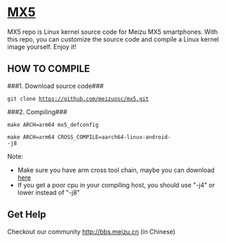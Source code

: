 [MX5](http://www.meizu.com)
=================

MX5 repo is Linux kernel source code for Meizu MX5 smartphones. With this repo, you can customize the source code and compile a Linux kernel image yourself. Enjoy it!

HOW TO COMPILE
-----------

###1. Download source code###

  <code>git clone https://github.com/meizuosc/mx5.git</code>

###2. Compiling###

  <code>make ARCH=arm64 mx5_defconfig</code>
  
  <code>make ARCH=arm64 CROSS_COMPILE=aarch64-linux-android- -j8</code>

  Note:
  + Make sure you have arm cross tool chain, maybe you can download [here](http://www.linaro.org/downloads)
  + If you get a poor cpu in your compiling host, you should use "-j4" or lower instead of "-j8"

Get Help
--------

Checkout our community http://bbs.meizu.cn (in Chinese)
